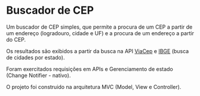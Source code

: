# Buscador de CEP

Um buscador de CEP simples, que permite a procura de um CEP a partir de um endereço (logradouro, cidade e UF) e a procura de um endereço a partir do CEP.

Os resultados são exibidos a partir da busca na API [ViaCep](https://viacep.com.br/) e [IBGE](https://servicodados.ibge.gov.br/api/docs/) (busca de cidades por estado).

Foram exercitados requisições em APIs e Gerenciamento de estado (Change Notifier - nativo).

O projeto foi construido na arquitetura MVC (Model, View e Controller).
